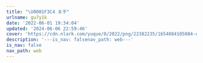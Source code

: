 ```yaml
---
title: "\U0001F3C4 关于"
urlname: gu7y1k
date: '2022-06-01 19:34:04'
updated: '2024-06-06 22:59:46'
cover: 'https://cdn.nlark.com/yuque/0/2022/png/22382235/1654084105084-db848bc6-9549-487f-ab10-78708de3dec5.png'
description: '---is_nav: falsenav_path: web---'
is_nav: false
nav_path: web
---
```


